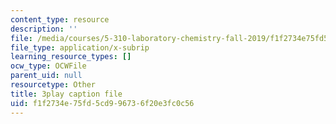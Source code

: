 ```yaml
---
content_type: resource
description: ''
file: /media/courses/5-310-laboratory-chemistry-fall-2019/f1f2734e75fd5cd996736f20e3fc0c56_sV_yiHbMUF8.vtt
file_type: application/x-subrip
learning_resource_types: []
ocw_type: OCWFile
parent_uid: null
resourcetype: Other
title: 3play caption file
uid: f1f2734e-75fd-5cd9-9673-6f20e3fc0c56
---
```

